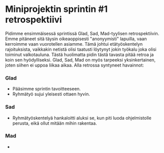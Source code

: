 # Miniprojektin sprintin #1 retrospektiivi

Pidimme ensimmäisessä sprintissä Glad, Sad, Mad-tyylisen retrospektiivin. Emme pitäneet sitä täysin oikeaoppisesti "anonyymisti" lapuilla, vaan kerroimme vaan vuorotellen asiamme. Tämä johtui etätyöskentelyn rajoituksista, vaikkakin netistä olisi taatusti löytynyt jokin työkalu joka olisi toiminut valkotauluna. Tästä huolimatta pidin tästä tavasta pitää retroa ja koin sen hyödylliseksi. Glad, Sad, Mad on myös tarpeeksi yksinkertainen, joten siihen ei uppoa liikaa aikaa. Alla retrossa syntyneet havainnot:

### Glad

- Pääsimme sprintin tavoitteeseen.
- Ryhmätyö sujui yleisesti ottaen hyvin.

### Sad

- Ryhmätyöskentelyä hankaloitti aluksi se, kun piti luoda ohjelmistolle perusta, eikä ollut mitään mihin rakentaa.

### Mad

- 

